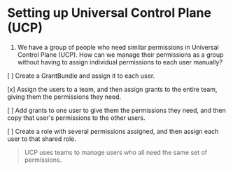 # Setting up Universal Control Plane (UCP)

1. We have a group of people who need similar permissions in Universal Control Plane (UCP). How can we manage their permissions as a group without having to assign individual permissions to each user manually?

[ ] Create a GrantBundle and assign it to each user.

[x] Assign the users to a team, and then assign grants to the entire team, giving them the permissions they need.

[ ] Add grants to one user to give them the permissions they need, and then copy that user's permissions to the other users.

[ ] Create a role with several permissions assigned, and then assign each user to that shared role.

> UCP uses teams to manage users who all need the same set of permissions.
